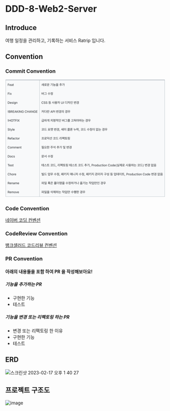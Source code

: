 # DDD-8-Web2-Server
## Introduce
여행 일정을 관리하고, 기록하는 서비스 Ratrip 입니다.

## Convention

### Commit Convention

![](images/commit_convention.png)

### Code Convention

[네이버 코딩 컨벤션](https://naver.github.io/hackday-conventions-java/#_intellij)

### CodeReview Convention

[뱅크샐러드 코드리뷰 컨벤션](https://blog.banksalad.com/tech/banksalad-code-review-culture/)

### PR Convention
#### 아래의 내용들을 포함 하여 PR 을 작성해보아요!
##### 기능을 추가하는 PR
- 구현한 기능
- 테스트 

##### 기능을 변경 또는 리팩토링 하는 PR 
- 변경 또는 리팩토링 한 이유
- 구현한 기능
- 테스트

## ERD 
<img width="569" alt="스크린샷 2023-02-17 오후 1 40 27" src="https://user-images.githubusercontent.com/80501465/219551170-718970fb-b64b-4a72-94a7-6fe461421262.png">


## 프로젝트 구조도
<img width="672" alt="image" src="https://user-images.githubusercontent.com/62228195/221605031-1621a6aa-a99c-474c-86a5-a850724b18ab.png">

